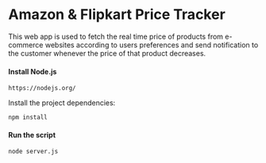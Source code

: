 Amazon & Flipkart Price Tracker
==============

This web app is used to fetch the real time price of products from e-commerce websites according to users preferences and send notification to the customer whenever the price of that product decreases.

#### Install Node.js
```
https://nodejs.org/
```

Install the project dependencies: 
```
npm install
```

#### Run the script
```
node server.js
```
